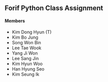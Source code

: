 ## Forif Python Class Assignment

#### Members
* Kim Dong Hyun (T)
* Kim Bo Jung
* Song Won Bin
* Lee Tae Wook
* Yang Ji Won
* Lee Sang Jin
* Kim Hyun Woo
* Han Hyung Seo
* Kim Seung Ik
